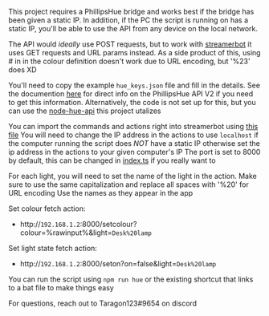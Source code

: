 This project requires a PhillipsHue bridge and works best if the bridge has been given a static IP.
In addition, if the PC the script is running on has a static IP, you'll be able to use the API from any device on the local network.

The API would *ideally* use POST requests, but to work with [streamerbot](https://streamer.bot/) it uses GET requests and URL params instead.
    As a side product of this, using # in in the colour definition doesn't work due to URL encoding, but '%23' does XD

You'll need to copy the example `hue_keys.json` file and fill in the details.
    See the documention [here](https://developers.meethue.com/develop/hue-api-v2/) for direct info on the PhillipsHue API V2 if you need to get this information.
    Alternatively, the code is not set up for this, but you can use the [node-hue-api](https://www.npmjs.com/package/node-hue-api) this project utalizes

You can import the commands and actions right into streamerbot using [this file](./streamerbot%20actions.txt)
    You will need to change the IP address in the actions to use `localhost` if the computer running the script does *NOT* have a static IP
    otherwise set the ip address in the actions to your given computer's IP
    The port is set to 8000 by default, this can be changed in [index.ts](./src/index.ts) if you really want to


For each light, you will need to set the name of the light in the action. Make sure to use the same capitalization and replace all spaces with '%20' for URL encoding
    Use the names as they appear in the app


Set colour fetch action:
* http://`192.168.1.2`:8000/setcolour?colour=%rawinput%&light=`Desk%20lamp`

Set light state fetch action:
* http://`192.168.1.2`:8000/seton?on=false&light=`Desk%20lamp`


You can run the script using `npm run hue` or the existing shortcut that links to a bat file to make things easy


For questions, reach out to Taragon123#9654 on discord